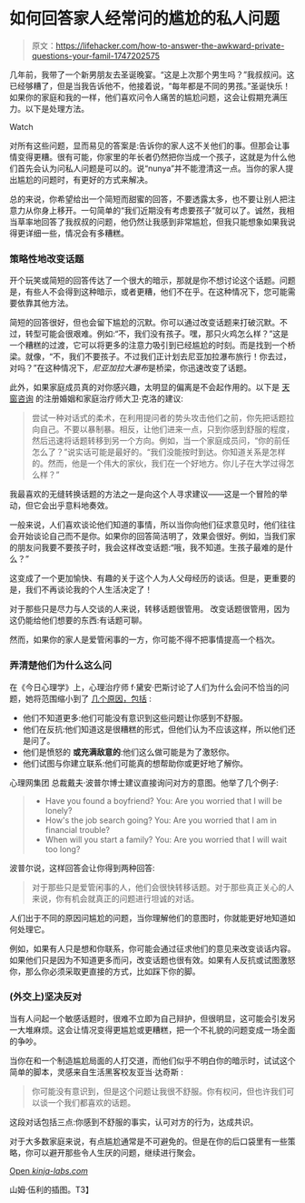 # 如何回答家人经常问的尴尬的私人问题

> 原文：<https://lifehacker.com/how-to-answer-the-awkward-private-questions-your-famil-1747202575>

几年前，我带了一个新男朋友去圣诞晚宴。“这是上次那个男生吗？”我叔叔问。这已经够糟了，但是当我告诉他不，他接着说，“每年都是不同的男孩。”圣诞快乐！如果你的家庭和我的一样，他们喜欢问令人痛苦的尴尬问题，这会让假期充满压力。以下是处理方法。

Watch

对所有这些问题，显而易见的答案是:告诉你的家人这不关他们的事。但那会让事情变得更糟。很有可能，你家里的年长者仍然把你当成一个孩子，这就是为什么他们首先会认为问私人问题是可以的。说“nunya”并不能澄清这一点。当你的家人提出尴尬的问题时，有更好的方式来解决。

总的来说，你希望给出一个简短而甜蜜的回答，不要透露太多，也不要让别人把注意力从你身上移开。一句简单的“我们近期没有考虑要孩子”就可以了。诚然，我相当草率地回答了我叔叔的问题，他仍然让我感到非常尴尬，但我只能想象如果我说得更详细一些，情况会有多糟糕。

### 策略性地改变话题

开个玩笑或简短的回答传达了一个很大的暗示，那就是你不想讨论这个话题。问题是，有些人不会得到这种暗示，或者更糟，他们不在乎。在这种情况下，您可能需要依靠其他方法。

简短的回答很好，但也会留下尴尬的沉默。你可以通过改变话题来打破沉默。不过，转型可能会很艰难。例如:“不，我们没有孩子。嘿，那只火鸡怎么样？”这是一个糟糕的过渡，它可以将更多的注意力吸引到已经尴尬的时刻。而是找到一个桥梁。就像，“不，我们不要孩子。不过我们正计划去尼亚加拉瀑布旅行！你去过，对吗？”在这种情况下，*尼亚加拉大瀑布*是桥梁，你迅速改变了话题。

此外，如果家庭成员真的对你感兴趣，太明显的偏离是不会起作用的。以下是 [天窗咨询](http://www.skylightcounselingcenter.com/) 的注册婚姻和家庭治疗师大卫·克洛的建议:

> 尝试一种对话式的柔术，在利用提问者的势头攻击他们之前，你先把话题拉向自己。不要以暴制暴。相反，让他们进来一点，只到你感到舒服的程度，然后迅速将话题转移到另一个方向。例如，当一个家庭成员问，“你的前任怎么了？”说实话可能是最好的。“我们没能按时到达。你知道关系是怎样的。然而，他是一个伟大的家伙，我们在一个好地方。你儿子在大学过得怎么样？”

我最喜欢的无缝转换话题的方法之一是向这个人寻求建议——这是一个冒险的举动，但它会出乎意料地奏效。

一般来说，人们喜欢谈论他们知道的事情，所以当你向他们征求意见时，他们往往会开始谈论自己而不是你。如果你的回答简洁明了，效果会很好。例如，当我们家的朋友问我要不要孩子时，我会这样改变话题:“哦，我不知道。生孩子最难的是什么？”

这变成了一个更加愉快、有趣的关于这个人为人父母经历的谈话。但是，更重要的是，我们不再谈论我的个人生活决定了！

对于那些只是尽力与人交谈的人来说，转移话题很管用。 改变话题很管用，因为这仍能给他们想要的东西:有话题可聊。

然而，如果你的家人是爱管闲事的一方，你可能不得不把事情提高一个档次。

### 弄清楚他们为什么这么问

在《今日心理学》上，心理治疗师 f·黛安·巴斯讨论了人们为什么会问不恰当的问题，她将范围缩小到了 [几个原因，包括](https://www.psychologytoday.com/blog/the-couch/201311/why-people-ask-you-awkward-and-annoying-questions) :

*   他们不知道更多:他们可能没有意识到这些问题让你感到不舒服。
*   他们在反抗:他们知道这是很糟糕的形式，但他们认为不应该这样，所以他们还是问了。
*   他们是愤怒的 **或充满敌意的**:他们这么做可能是为了激怒你。
*   他们试图与你建立联系:他们可能真的想帮助你或更好地了解你。

心理网集团 总裁戴夫·波普尔博士建议直接询问对方的意图。他举了几个例子:

> *   Have you found a boyfriend?
>     You: Are you worried that I will be lonely?
> *   How's the job search going? You: Are you worried that I am in financial trouble?
> *   When will you start a family? You: Are you worried that I will wait too long?

波普尔说，这样回答会让你得到两种回答:

> 对于那些只是爱管闲事的人，他们会很快转移话题。对于那些真正关心的人来说，你有机会就真正的问题进行坦诚的对话。

人们出于不同的原因问尴尬的问题，当你理解他们的意图时，你就能更好地知道如何处理它。

例如，如果有人只是想和你联系，你可能会通过征求他们的意见来改变谈话内容。如果他们只是因为不知道更多而问，改变话题也很有效。如果有人反抗或试图激怒你，那么你必须采取更直接的方式，比如踩下你的脚。

### (外交上)坚决反对

当有人问起一个敏感话题时，很难不立即为自己辩护，但很明显，这可能会引发另一大堆麻烦。这会让情况变得更尴尬或更糟糕，把一个不礼貌的问题变成一场全面的争吵。

当你在和一个制造尴尬局面的人打交道，而他们似乎不明白你的暗示时，试试这个简单的脚本，灵感来自生活黑客校友亚当·达奇斯 :

> 你可能没有意识到，但是这个问题让我很不舒服。你有权问，但也许我们可以谈一个我们都喜欢的话题。

这段对话包括三点:你感到不舒服的事实，认可对方的行为，达成共识。

对于大多数家庭来说，有点尴尬通常是不可避免的。但是在你的后口袋里有一些策略，你可以避开那些令人生厌的问题，继续进行聚会。

[Open *kinja-labs.com*](http://kinja-labs.com/related-widget/?posts=1257095824,1686684538,5967410&title=Recommended%20stories)

山姆·伍利的插图。T3】